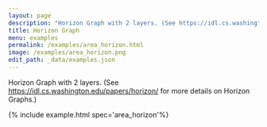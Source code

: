 ```yaml
---
layout: page
description: "Horizon Graph with 2 layers. (See https://idl.cs.washington.edu/papers/horizon/ for more details on Horizon Graphs.)"
title: Horizon Graph
menu: examples
permalink: /examples/area_horizon.html
image: /examples/area_horizon.png
edit_path: _data/examples.json
---
```


Horizon Graph with 2 layers. (See https://idl.cs.washington.edu/papers/horizon/ for more details on Horizon Graphs.)

{% include example.html spec='area_horizon'%}
